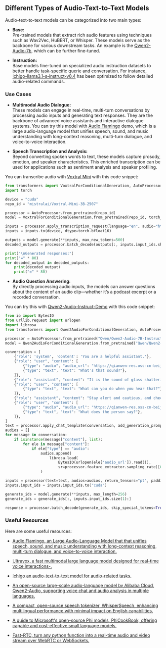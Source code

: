 ## Different Types of Audio-Text-to-Text Models

Audio-text-to-text models can be categorized into two main types:

- **Base:**  
  Pre-trained models that extract rich audio features using techniques such as Wav2Vec, HuBERT, or Whisper. These models serve as the backbone for various downstream tasks. An example is the [Qwen2-Audio-7b](https://huggingface.co/Qwen/Qwen2-Audio-7B), which can be further fine-tuned.

- **Instruction:**  
  Base models fine-tuned on specialized audio instruction datasets to better handle task-specific querie and conversation. For instance, [Ichigo-llama3.1-s-instruct-v0.4](https://huggingface.co/homebrewltd/Ichigo-llama3.1-s-instruct-v0.4) has been optimized to follow detailed audio-related commands.

### Use Cases

- **Multimodal Audio Dialogue:**  
  These models can engage in real-time, multi-turn conversations by processing audio inputs and generating text responses. They are the backbone of advanced voice assistants and interactive dialogue systems.
  You can try this model with [Audio Flamingo](https://huggingface.co/spaces/nvidia/audio-flamingo-3) demo, which is a large audio-language model that unifies speech, sound, and music understanding with long-context reasoning, multi-turn dialogue, and voice-to-voice interaction.

- **Speech Transcription and Analysis:**  
  Beyond converting spoken words to text, these models capture prosody, emotion, and speaker characteristics. This enriched transcription can be used for applications such as sentiment analysis and speaker profiling.

You can transcribe audio with [Voxtral Mini](https://huggingface.co/mistralai/Voxtral-Mini-3B-2507) with this code snippet:
```python
from transformers import VoxtralForConditionalGeneration, AutoProcessor
import torch

device = "cuda"
repo_id = "mistralai/Voxtral-Mini-3B-2507"

processor = AutoProcessor.from_pretrained(repo_id)
model = VoxtralForConditionalGeneration.from_pretrained(repo_id, torch_dtype=torch.bfloat16, device_map=device)

inputs = processor.apply_transcription_request(language="en", audio="https://huggingface.co/datasets/hf-internal-testing/dummy-audio-samples/resolve/main/obama.mp3", model_id=repo_id)
inputs = inputs.to(device, dtype=torch.bfloat16)

outputs = model.generate(**inputs, max_new_tokens=500)
decoded_outputs = processor.batch_decode(outputs[:, inputs.input_ids.shape[1]:], skip_special_tokens=True)

print("\nGenerated responses:")
print("=" * 80)
for decoded_output in decoded_outputs:
    print(decoded_output)
    print("=" * 80)
```

- **Audio Question Answering:**  
  By directly processing audio inputs, the models can answer questions about the content of an audio clip—whether it’s a podcast excerpt or a recorded conversation.

You can try this with [Qwen2-Audio-Instruct-Demo](https://huggingface.co/Qwen/Qwen2-Audio-Instruct-Demo) with this code snippet:
```python
from io import BytesIO
from urllib.request import urlopen
import librosa
from transformers import Qwen2AudioForConditionalGeneration, AutoProcessor

processor = AutoProcessor.from_pretrained("Qwen/Qwen2-Audio-7B-Instruct")
model = Qwen2AudioForConditionalGeneration.from_pretrained("Qwen/Qwen2-Audio-7B-Instruct", device_map="auto")

conversation = [
    {'role': 'system', 'content': 'You are a helpful assistant.'}, 
    {"role": "user", "content": [
        {"type": "audio", "audio_url": "https://qianwen-res.oss-cn-beijing.aliyuncs.com/Qwen2-Audio/audio/glass-breaking-151256.mp3"},
        {"type": "text", "text": "What's that sound?"},
    ]},
    {"role": "assistant", "content": "It is the sound of glass shattering."},
    {"role": "user", "content": [
        {"type": "text", "text": "What can you do when you hear that?"},
    ]},
    {"role": "assistant", "content": "Stay alert and cautious, and check if anyone is hurt or if there is any damage to property."},
    {"role": "user", "content": [
        {"type": "audio", "audio_url": "https://qianwen-res.oss-cn-beijing.aliyuncs.com/Qwen2-Audio/audio/1272-128104-0000.flac"},
        {"type": "text", "text": "What does the person say?"},
    ]},
]
text = processor.apply_chat_template(conversation, add_generation_prompt=True, tokenize=False)
audios = []
for message in conversation:
    if isinstance(message["content"], list):
        for ele in message["content"]:
            if ele["type"] == "audio":
                audios.append(
                    librosa.load(
                        BytesIO(urlopen(ele['audio_url']).read()), 
                        sr=processor.feature_extractor.sampling_rate)[0]
                )

inputs = processor(text=text, audios=audios, return_tensors="pt", padding=True)
inputs.input_ids = inputs.input_ids.to("cuda")

generate_ids = model.generate(**inputs, max_length=256)
generate_ids = generate_ids[:, inputs.input_ids.size(1):]

response = processor.batch_decode(generate_ids, skip_special_tokens=True, clean_up_tokenization_spaces=False)[0]
```

### Useful Resources

Here are some useful resources:

- [Audio Flamingo, an Large Audio-Language Model that that unifies speech, sound, and music understanding with long-context reasoning, multi-turn dialogue, and voice-to-voice interaction.](https://huggingface.co/nvidia/audio-flamingo-3)

- [Ultravox, a fast multimodal large language model designed for real-time voice interactions-.](https://github.com/fixie-ai/ultravox)

- [Ichigo an audio-text-to-text model for audio-related tasks.](https://github.com/menloresearch/ichigo)

- [An open-source large-scale audio-language model by Alibaba Cloud, Qwen2-Audio, supporting voice chat and audio analysis in multiple languages.](https://github.com/QwenLM/Qwen2-Audio)

- [A compact, open-source speech tokenizer, WhisperSpeech, enhancing multilingual performance with minimal impact on English capabilities.](https://github.com/janhq/WhisperSpeech)

- [A guide to Microsoft's open-source Phi models, PhiCookBook, offering capable and cost-effective small language models.](https://github.com/microsoft/PhiCookBook) 

- [Fast-RTC, turn any python function into a real-time audio and video stream over WebRTC or WebSockets.](https://huggingface.co/fastrtc)